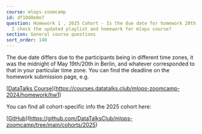 ```yaml
---
course: mlops-zoomcamp
id: df10d8e0e7
question: Homework 1 , 2025 Cohort - Is the due date for homework 20th May? How do
  I check the updated playlist and homework for mlops course?
section: General course questions
sort_order: 140
---
```


The due date differs due to the participants being in different time zones, it was the midnight of May 19th/20th in Berlin, and whatever corresponded to that in your particular time zone. You can find the deadline on the homework submission page, e.g.

[[DataTalks Course](https://courses.datatalks.club/mlops-zoomcamp-2024/homework/hw1)](https://courses.datatalks.club/mlops-zoomcamp-2024/homework/hw1)

You can find all cohort-specific info the 2025 cohort here:

[[GitHub](https://github.com/DataTalksClub/mlops-zoomcamp/tree/main/cohorts/2025)](https://github.com/DataTalksClub/mlops-zoomcamp/tree/main/cohorts/2025)

